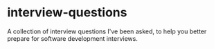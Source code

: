 # interview-questions
A collection of interview questions I've been asked, to help you better prepare for software development interviews.

